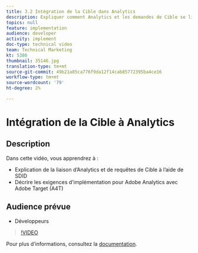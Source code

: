 ```yaml
---
title: 3.2 Intégration de la Cible dans Analytics
description: Expliquer comment Analytics et les demandes de Cible se lient à l’aide de SDID, Décrire les exigences de mise en oeuvre d’adobe Analytics avec Adobe Target (A4T)
topics: null
feature: implementation
audience: developer
activity: implement
doc-type: technical video
team: Technical Marketing
kt: 5386
thumbnail: 35146.jpg
translation-type: tm+mt
source-git-commit: 49b21a85ca776f9da12f14cab85772395ba4ce16
workflow-type: tm+mt
source-wordcount: '79'
ht-degree: 2%

---
```



# Intégration de la Cible à Analytics

## Description

Dans cette vidéo, vous apprendrez à :

* Explication de la liaison d’Analytics et de requêtes de Cible à l’aide de SDID
* Décrire les exigences d’implémentation pour Adobe Analytics avec Adobe Target (A4T)

## Audience prévue

* Développeurs

>[!VIDEO](https://video.tv.adobe.com/v/35146/?quality=12)

Pour plus d’informations, consultez la [documentation](https://docs.adobe.com/content/help/en/target/using/integrate/a4t/a4timplementation.html).
